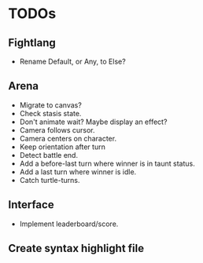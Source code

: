 # TODOs

## Fightlang

- Rename Default, or Any, to Else?

## Arena

- Migrate to canvas?
- Check stasis state.
- Don't animate wait? Maybe display an effect?
- Camera follows cursor.
- Camera centers on character.
- Keep orientation after turn
- Detect battle end.
- Add a before-last turn where winner is in taunt status.
- Add a last turn where winner is idle.
- Catch turtle-turns.

## Interface

- Implement leaderboard/score.

## Create syntax highlight file